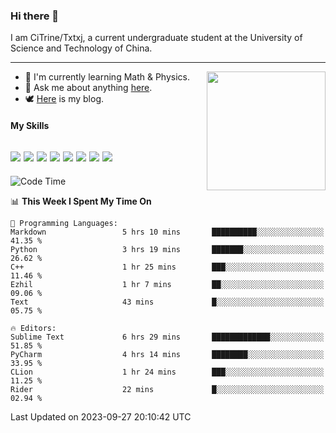 ### Hi there 👋

I am CiTrine/Txtxj, a current undergraduate student at the University of Science and Technology of China.

---

<img align="right" height="190" src="http://github-profile-summary-cards.vercel.app/api/cards/stats?username=txtxj&theme=vue">

- 🌱 I'm currently learning Math & Physics.
- 💬 Ask me about anything [here](https://github.com/txtxj/txtxj/issues).
- 🕊️ [Here](https://txtxj.top) is my blog.

#### My Skills

![](https://img.shields.io/badge/C%23-239120?logo=csharp&logoColor=fff)
![](https://img.shields.io/badge/Unity-000000?logo=unity&logoColor=fff)
![](https://img.shields.io/badge/Python-3e74a2?logo=python&logoColor=fff)
![](https://img.shields.io/badge/C++-65318e?logo=cplusplus&logoColor=fff)
![](https://img.shields.io/badge/C-5654a2?logo=c&logoColor=fff)
![](https://img.shields.io/badge/Blender-f5792a?logo=blender&logoColor=fff)
![](https://img.shields.io/badge/MS%20SQL-cc2927?logo=microsoftsqlserver&logoColor=fff)
![](https://img.shields.io/badge/My%20SQL-4479a1?logo=mysql&logoColor=fff)
---

<!--START_SECTION:waka-->
![Code Time](http://img.shields.io/badge/Code%20Time-1%2C416%20hrs%2058%20mins-blue)

📊 **This Week I Spent My Time On** 

```text
💬 Programming Languages: 
Markdown                 5 hrs 10 mins       ██████████░░░░░░░░░░░░░░░   41.35 % 
Python                   3 hrs 19 mins       ███████░░░░░░░░░░░░░░░░░░   26.62 % 
C++                      1 hr 25 mins        ███░░░░░░░░░░░░░░░░░░░░░░   11.46 % 
Ezhil                    1 hr 7 mins         ██░░░░░░░░░░░░░░░░░░░░░░░   09.06 % 
Text                     43 mins             █░░░░░░░░░░░░░░░░░░░░░░░░   05.75 % 

🔥 Editors: 
Sublime Text             6 hrs 29 mins       █████████████░░░░░░░░░░░░   51.85 % 
PyCharm                  4 hrs 14 mins       ████████░░░░░░░░░░░░░░░░░   33.95 % 
CLion                    1 hr 24 mins        ███░░░░░░░░░░░░░░░░░░░░░░   11.25 % 
Rider                    22 mins             █░░░░░░░░░░░░░░░░░░░░░░░░   02.94 % 
```


 Last Updated on 2023-09-27 20:10:42 UTC
<!--END_SECTION:waka-->
